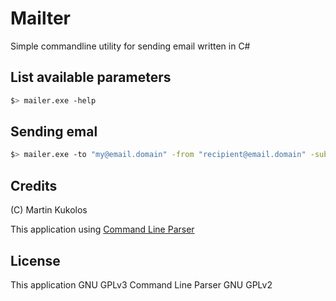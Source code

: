 # Mailter

Simple commandline utility for sending email written in C#

## List available parameters

```bash
$> mailer.exe -help
```

## Sending emal

```bash
$> mailer.exe -to "my@email.domain" -from "recipient@email.domain" -subject "Hello World!" -body "Hello World message" -user "my@email.domain" -password "pa$$word" -server "smtp.mail.server" -port 25
```

## Credits

(C) Martin Kukolos

This application using [Command Line Parser](http://cmdline.codeplex.com)

## License

This application GNU GPLv3
Command Line Parser GNU GPLv2
